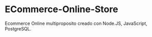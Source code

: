# ECommerce-Online-Store
Ecommerce Online multiproposito creado con Node.JS, JavaScript, PostgreSQL.
